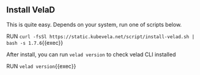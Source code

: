 ## Install VelaD

This is quite easy. Depends on your system, run one of scripts below.

RUN `curl -fsSl https://static.kubevela.net/script/install-velad.sh | bash -s 1.7.6`{{exec}}

After install, you can run `velad version` to check velad CLI installed

RUN `velad version`{{exec}}
